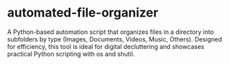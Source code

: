 # automated-file-organizer
A Python-based automation script that organizes files in a directory into subfolders by type (Images, Documents, Videos, Music, Others). Designed for efficiency, this tool is ideal for digital decluttering and showcases practical Python scripting with os and shutil.
